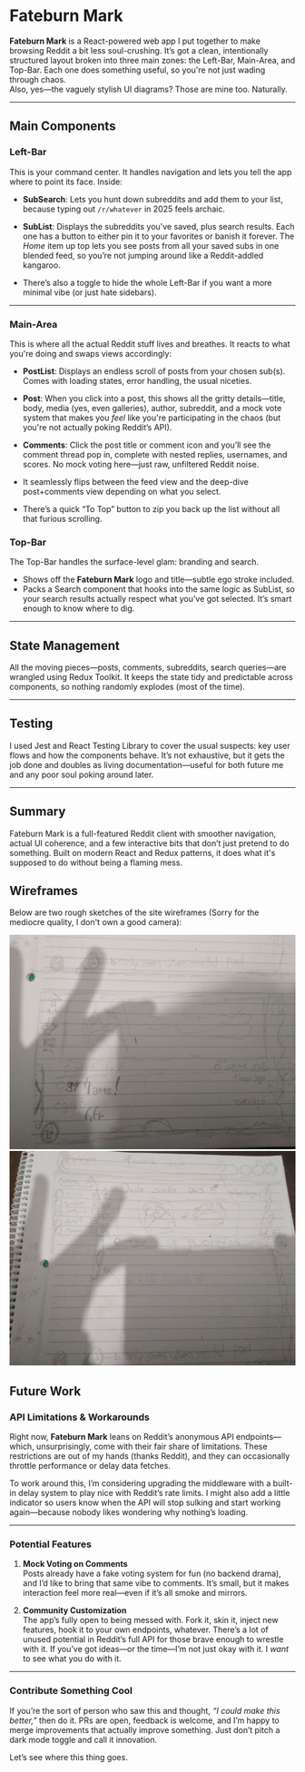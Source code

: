 # Fateburn Mark



**Fateburn Mark** is a React-powered web app I put together to make browsing Reddit a bit less soul-crushing. It’s got a clean, intentionally structured layout broken into three main zones: the Left-Bar, Main-Area, and Top-Bar. Each one does something useful, so you're not just wading through chaos.  
Also, yes—the vaguely stylish UI diagrams? Those are mine too. Naturally.

---

## Main Components

### Left-Bar  
This is your command center. It handles navigation and lets you tell the app where to point its face. Inside:

- **SubSearch**: Lets you hunt down subreddits and add them to your list, because typing out `/r/whatever` in 2025 feels archaic.
- **SubList**: Displays the subreddits you've saved, plus search results. Each one has a button to either pin it to your favorites or banish it forever. The *Home* item up top lets you see posts from all your saved subs in one blended feed, so you’re not jumping around like a Reddit-addled kangaroo.

- There’s also a toggle to hide the whole Left-Bar if you want a more minimal vibe (or just hate sidebars).

---

### Main-Area  
This is where all the actual Reddit stuff lives and breathes. It reacts to what you're doing and swaps views accordingly:

- **PostList**: Displays an endless scroll of posts from your chosen sub(s). Comes with loading states, error handling, the usual niceties.
- **Post**: When you click into a post, this shows all the gritty details—title, body, media (yes, even galleries), author, subreddit, and a mock vote system that makes you *feel* like you're participating in the chaos (but you're not actually poking Reddit’s API).
- **Comments**: Click the post title or comment icon and you’ll see the comment thread pop in, complete with nested replies, usernames, and scores. No mock voting here—just raw, unfiltered Reddit noise.

- It seamlessly flips between the feed view and the deep-dive post+comments view depending on what you select.
- There’s a quick “To Top” button to zip you back up the list without all that furious scrolling.


### Top-Bar  
The Top-Bar handles the surface-level glam: branding and search.  
- Shows off the **Fateburn Mark** logo and title—subtle ego stroke included.  
- Packs a Search component that hooks into the same logic as SubList, so your search results actually respect what you’ve got selected. It’s smart enough to know where to dig.

---

## State Management  
All the moving pieces—posts, comments, subreddits, search queries—are wrangled using Redux Toolkit. It keeps the state tidy and predictable across components, so nothing randomly explodes (most of the time).

---

## Testing  
I used Jest and React Testing Library to cover the usual suspects: key user flows and how the components behave. It’s not exhaustive, but it gets the job done and doubles as living documentation—useful for both future me and any poor soul poking around later.

---

## Summary  
Fateburn Mark is a full-featured Reddit client with smoother navigation, actual UI coherence, and a few interactive bits that don’t just pretend to do something. Built on modern React and Redux patterns, it does what it's supposed to do without being a flaming mess.



## Wireframes
Below are two rough sketches of the site wireframes (Sorry for the mediocre quality, I don't own a good camera):

![Wireframe 1](./wireframe1.jpg)
![Wireframe 2](./wireframe2.jpg)


## Future Work 

### API Limitations & Workarounds  
Right now, **Fateburn Mark** leans on Reddit’s anonymous API endpoints—which, unsurprisingly, come with their fair share of limitations. These restrictions are out of my hands (thanks Reddit), and they can occasionally throttle performance or delay data fetches.  

To work around this, I’m considering upgrading the middleware with a built-in delay system to play nice with Reddit’s rate limits. I might also add a little indicator so users know when the API will stop sulking and start working again—because nobody likes wondering why nothing’s loading.

---

### Potential Features  

1. **Mock Voting on Comments**  
   Posts already have a fake voting system for fun (no backend drama), and I’d like to bring that same vibe to comments. It’s small, but it makes interaction feel more real—even if it’s all smoke and mirrors.  

2. **Community Customization**  
   The app’s fully open to being messed with. Fork it, skin it, inject new features, hook it to your own endpoints, whatever. There’s a lot of unused potential in Reddit’s full API for those brave enough to wrestle with it. If you’ve got ideas—or the time—I’m not just okay with it. I *want* to see what you do with it.

---

### Contribute Something Cool  

If you’re the sort of person who saw this and thought, *“I could make this better,”* then do it. PRs are open, feedback is welcome, and I’m happy to merge improvements that actually improve something. Just don’t pitch a dark mode toggle and call it innovation.

Let’s see where this thing goes.

